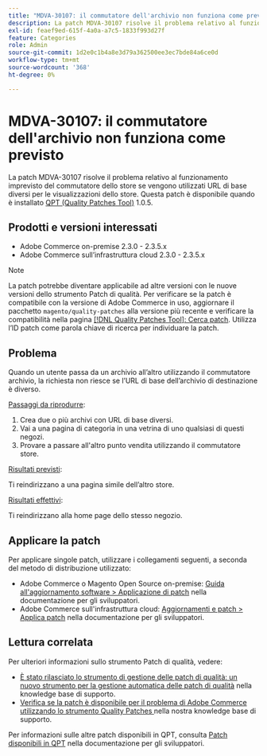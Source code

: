 ```yaml
---
title: "MDVA-30107: il commutatore dell'archivio non funziona come previsto"
description: La patch MDVA-30107 risolve il problema relativo al funzionamento imprevisto del commutatore dello store se vengono utilizzati URL di base diversi per le visualizzazioni dello store. Questa patch è disponibile quando è installato [Quality Patches Tool (QPT)](/help/announcements/adobe-commerce-announcements/magento-quality-patches-released-new-tool-to-self-serve-quality-patches.md) 1.0.5.
exl-id: feaef9ed-615f-4a0a-a7c5-1833f993d27f
feature: Categories
role: Admin
source-git-commit: 1d2e0c1b4a8e3d79a362500ee3ec7bde84a6ce0d
workflow-type: tm+mt
source-wordcount: '368'
ht-degree: 0%

---
```


# MDVA-30107: il commutatore dell&#39;archivio non funziona come previsto

La patch MDVA-30107 risolve il problema relativo al funzionamento imprevisto del commutatore dello store se vengono utilizzati URL di base diversi per le visualizzazioni dello store. Questa patch è disponibile quando è installato [QPT (Quality Patches Tool)](/help/announcements/adobe-commerce-announcements/magento-quality-patches-released-new-tool-to-self-serve-quality-patches.md) 1.0.5.

## Prodotti e versioni interessati

* Adobe Commerce on-premise 2.3.0 - 2.3.5.x
* Adobe Commerce sull’infrastruttura cloud 2.3.0 - 2.3.5.x

>[!NOTE]
>
>La patch potrebbe diventare applicabile ad altre versioni con le nuove versioni dello strumento Patch di qualità. Per verificare se la patch è compatibile con la versione di Adobe Commerce in uso, aggiornare il pacchetto `magento/quality-patches` alla versione più recente e verificare la compatibilità nella pagina [[!DNL Quality Patches Tool]: Cerca patch](https://devdocs.magento.com/quality-patches/tool.html#patch-grid). Utilizza l’ID patch come parola chiave di ricerca per individuare la patch.

## Problema

Quando un utente passa da un archivio all’altro utilizzando il commutatore archivio, la richiesta non riesce se l’URL di base dell’archivio di destinazione è diverso.

<u>Passaggi da riprodurre</u>:

1. Crea due o più archivi con URL di base diversi.
1. Vai a una pagina di categoria in una vetrina di uno qualsiasi di questi negozi.
1. Provare a passare all&#39;altro punto vendita utilizzando il commutatore store.

<u>Risultati previsti</u>:

Ti reindirizzano a una pagina simile dell’altro store.

<u>Risultati effettivi</u>:

Ti reindirizzano alla home page dello stesso negozio.

## Applicare la patch

Per applicare singole patch, utilizzare i collegamenti seguenti, a seconda del metodo di distribuzione utilizzato:

* Adobe Commerce o Magento Open Source on-premise: [Guida all&#39;aggiornamento software > Applicazione di patch](https://devdocs.magento.com/guides/v2.4/comp-mgr/patching/mqp.html) nella documentazione per gli sviluppatori.
* Adobe Commerce sull&#39;infrastruttura cloud: [Aggiornamenti e patch > Applica patch](https://devdocs.magento.com/cloud/project/project-patch.html) nella documentazione per gli sviluppatori.

## Lettura correlata

Per ulteriori informazioni sullo strumento Patch di qualità, vedere:

* [È stato rilasciato lo strumento di gestione delle patch di qualità: un nuovo strumento per la gestione automatica delle patch di qualità](/help/announcements/adobe-commerce-announcements/magento-quality-patches-released-new-tool-to-self-serve-quality-patches.md) nella knowledge base di supporto.
* [Verifica se la patch è disponibile per il problema di Adobe Commerce utilizzando lo strumento Quality Patches ](/help/support-tools/patches-available-in-qpt-tool/check-patch-for-magento-issue-with-magento-quality-patches.md) nella nostra knowledge base di supporto.

Per informazioni sulle altre patch disponibili in QPT, consulta [Patch disponibili in QPT](https://devdocs.magento.com/quality-patches/tool.html#patch-grid) nella documentazione per gli sviluppatori.

